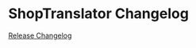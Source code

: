 # ShopTranslator Changelog

[Release Changelog](https://github.com/spryker-shop/ShopTranslator/releases)
